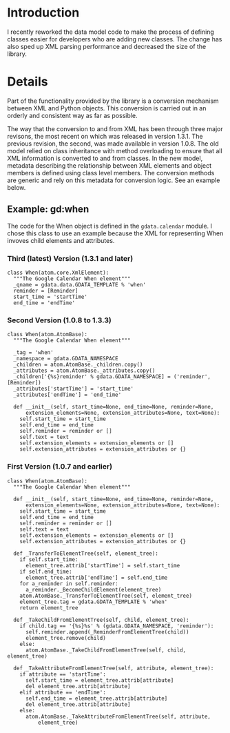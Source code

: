 # Introduction #

I recently reworked the data model code to make the process of defining classes easier for developers who are adding new classes. The change has also sped up XML parsing performance and decreased the size of the library.

# Details #

Part of the functionality provided by the library is a conversion mechanism between XML and Python objects. This conversion is carried out in an orderly and consistent way as far as possible.

The way that the conversion to and from XML has been through three major revisons, the most recent on which was released in version 1.3.1. The previous revision, the second, was made available in version 1.0.8. The old model relied on class inheritance with method overloading to ensure that all XML information is converted to and from classes. In the new model, metadata describing the relationship between XML elements and object members is defined using class level members. The conversion methods are generic and rely on this metadata for conversion logic. See an example below.

## Example: gd:when ##

The code for the When object is defined in the `gdata.calendar` module. I chose this class to use an example because the XML for representing When invoves child elements and attributes.

### Third (latest) Version (1.3.1 and later) ###
```
class When(atom.core.XmlElement):
  """The Google Calendar When element"""
  _qname = gdata.data.GDATA_TEMPLATE % 'when'
  reminder = [Reminder]
  start_time = 'startTime'
  end_time = 'endTime'
```

### Second Version (1.0.8 to 1.3.3) ###
```
class When(atom.AtomBase):
  """The Google Calendar When element"""

  _tag = 'when'
  _namespace = gdata.GDATA_NAMESPACE
  _children = atom.AtomBase._children.copy()
  _attributes = atom.AtomBase._attributes.copy()
  _children['{%s}reminder' % gdata.GDATA_NAMESPACE] = ('reminder', [Reminder])
  _attributes['startTime'] = 'start_time'
  _attributes['endTime'] = 'end_time'

  def __init__(self, start_time=None, end_time=None, reminder=None, 
      extension_elements=None, extension_attributes=None, text=None):
    self.start_time = start_time 
    self.end_time = end_time 
    self.reminder = reminder or []
    self.text = text
    self.extension_elements = extension_elements or []
    self.extension_attributes = extension_attributes or {}
```

### First Version (1.0.7 and earlier) ###
```
class When(atom.AtomBase):
  """The Google Calendar When element"""

  def __init__(self, start_time=None, end_time=None, reminder=None,
      extension_elements=None, extension_attributes=None, text=None):
    self.start_time = start_time
    self.end_time = end_time
    self.reminder = reminder or []
    self.text = text
    self.extension_elements = extension_elements or []
    self.extension_attributes = extension_attributes or {}

  def _TransferToElementTree(self, element_tree):
    if self.start_time:
      element_tree.attrib['startTime'] = self.start_time
    if self.end_time:
      element_tree.attrib['endTime'] = self.end_time
    for a_reminder in self.reminder:
      a_reminder._BecomeChildElement(element_tree)
    atom.AtomBase._TransferToElementTree(self, element_tree)
    element_tree.tag = gdata.GDATA_TEMPLATE % 'when'
    return element_tree

  def _TakeChildFromElementTree(self, child, element_tree):
    if child.tag == '{%s}%s' % (gdata.GDATA_NAMESPACE, 'reminder'):
      self.reminder.append(_ReminderFromElementTree(child))
      element_tree.remove(child)
    else:
      atom.AtomBase._TakeChildFromElementTree(self, child, element_tree)

  def _TakeAttributeFromElementTree(self, attribute, element_tree):
    if attribute == 'startTime':
      self.start_time = element_tree.attrib[attribute]
      del element_tree.attrib[attribute]
    elif attribute == 'endTime':
      self.end_time = element_tree.attrib[attribute]
      del element_tree.attrib[attribute]
    else:
      atom.AtomBase._TakeAttributeFromElementTree(self, attribute,
          element_tree)
```